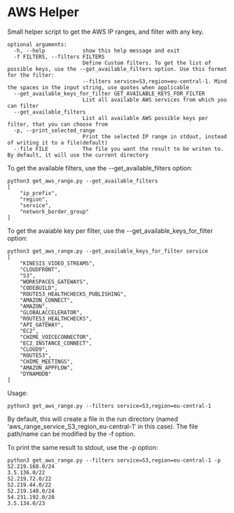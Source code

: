 # AWS Helper

Small helper script to get the AWS IP ranges, and filter with any key. 

    optional arguments:
      -h, --help            show this help message and exit
      -f FILTERS, --filters FILTERS
                            Define Custom filters. To get the list of possible keys, use the --get_available_filters option. Use this format for the filter:
                            --filters service=S3,region=eu-central-1. Mind the spaces in the input string, use quotes when applicable
      --get_available_keys_for_filter GET_AVAILABLE_KEYS_FOR_FILTER
                            List all available AWS services from which you can filter
      --get_available_filters
                            List all available AWS possible keys per filter, that you can choose from
      -p, --print_selected_range
                            Print the selected IP range in stdout, instead of writing it to a file(default)
      --file FILE           The file you want the result to be writen to. By default, it will use the current directory

To get the available filters, use the --get_available_filters option:

    python3 get_aws_range.py --get_available_filters
    [
        "ip_prefix",
        "region",
        "service",
        "network_border_group"
    ]
    
    
To get the avaiable key per filter, use the --get_available_keys_for_filter option:

    python3 get_aws_range.py --get_available_keys_for_filter service
    [
        "KINESIS_VIDEO_STREAMS",
        "CLOUDFRONT",
        "S3",
        "WORKSPACES_GATEWAYS",
        "CODEBUILD",
        "ROUTE53_HEALTHCHECKS_PUBLISHING",
        "AMAZON_CONNECT",
        "AMAZON",
        "GLOBALACCELERATOR",
        "ROUTE53_HEALTHCHECKS",
        "API_GATEWAY",
        "EC2",
        "CHIME_VOICECONNECTOR",
        "EC2_INSTANCE_CONNECT",
        "CLOUD9",
        "ROUTE53",
        "CHIME_MEETINGS",
        "AMAZON_APPFLOW",
        "DYNAMODB"
    ]

Usage:

    python3 get_aws_range.py --filters service=S3,region=eu-central-1
    
By default, this will create a file in the run directory (named 'aws_range_service_S3_region_eu-central-1' in this case). The file path/name can be modified by the -f option.
 
 To print the same result to stdout, use the -p option:
 
    python3 get_aws_range.py --filters service=S3,region=eu-central-1 -p
    52.219.168.0/24
    3.5.136.0/22
    52.219.72.0/22
    52.219.44.0/22
    52.219.140.0/24
    54.231.192.0/20
    3.5.134.0/23
